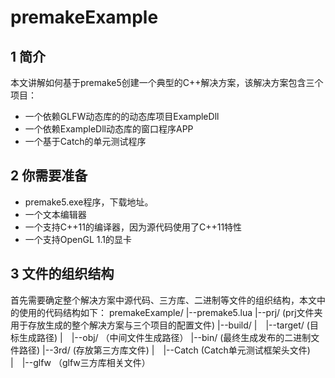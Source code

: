 # premakeExample
## 1 简介
本文讲解如何基于premake5创建一个典型的C++解决方案，该解决方案包含三个项目：
- 一个依赖GLFW动态库的的动态库项目ExampleDll
- 一个依赖ExampleDll动态库的窗口程序APP
- 一个基于Catch的单元测试程序

## 2 你需要准备
- premake5.exe程序，下载地址。
- 一个文本编辑器
- 一个支持C++11的编译器，因为源代码使用了C++11特性
- 一个支持OpenGL 1.1的显卡

## 3 文件的组织结构
首先需要确定整个解决方案中源代码、三方库、二进制等文件的组织结构，本文中的使用的代码结构如下：
 premakeExample/
 |--premake5.lua
 |--prj/ (prj文件夹用于存放生成的整个解决方案与三个项目的配置文件)
 |--build/ 
 |&emsp;|--target/ (目标生成路径)
 |&emsp;|--obj/ （中间文件生成路径）
 |--bin/ (最终生成发布的二进制文件路径)
 |--3rd/ (存放第三方库文件)
 |&emsp;|--Catch (Catch单元测试框架头文件)
 |&emsp;|--glfw （glfw三方库相关文件）